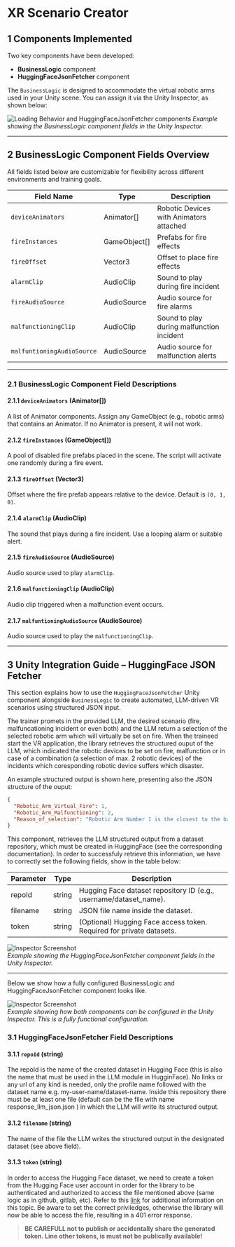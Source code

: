 # XR Scenario Creator

## 1 Components Implemented

Two key components have been developed:
- **BusinessLogic** component
- **HuggingFaceJsonFetcher** component

The `BusinessLogic` is designed to accommodate the virtual robotic arms used in your Unity scene. You can assign it via the Unity Inspector, as shown below:

![Loading Behavior and HuggingFaceJsonFetcher components](assets/images/empty-behaviour.png)
*Example showing the BusinessLogic component fields in the Unity Inspector.*

---

## 2 BusinessLogic Component Fields Overview

All fields listed below are customizable for flexibility across different environments and training goals.

| Field Name                   | Type         | Description                              |
|-----------------------------|--------------|------------------------------------------|
| `deviceAnimators`           | Animator[]   | Robotic Devices with Animators attached  |
| `fireInstances`             | GameObject[] | Prefabs for fire effects                 |
| `fireOffset`                | Vector3      | Offset to place fire effects             |
| `alarmClip`                 | AudioClip    | Sound to play during fire incident       |
| `fireAudioSource`           | AudioSource  | Audio source for fire alarms             |
| `malfunctioningClip`        | AudioClip    | Sound to play during malfunction incident|
| `malfuntioningAudioSource`  | AudioSource  | Audio source for malfunction alerts      |

---

### 2.1 BusinessLogic Component Field Descriptions

#### 2.1.1 `deviceAnimators` (Animator[])
A list of Animator components. Assign any GameObject (e.g., robotic arms) that contains an Animator. If no Animator is present, it will not work.

#### 2.1.2 `fireInstances` (GameObject[])
A pool of disabled fire prefabs placed in the scene. The script will activate one randomly during a fire event.

#### 2.1.3 `fireOffset` (Vector3)
Offset where the fire prefab appears relative to the device. Default is `(0, 1, 0)`.

#### 2.1.4 `alarmClip` (AudioClip)
The sound that plays during a fire incident. Use a looping alarm or suitable alert.

#### 2.1.5 `fireAudioSource` (AudioSource)
Audio source used to play `alarmClip`.

#### 2.1.6 `malfunctioningClip` (AudioClip)
Audio clip triggered when a malfunction event occurs.

#### 2.1.7 `malfuntioningAudioSource` (AudioSource)
Audio source used to play the `malfunctioningClip`.

---

## 3 Unity Integration Guide – HuggingFace JSON Fetcher

This section explains how to use the `HuggingFaceJsonFetcher` Unity component alongside `BusinessLogic` to create automated, LLM-driven VR scenarios using structured JSON input. 

The trainer promets in the provided LLM, the desired scenario (fire, malfuncationing incident or even both) and the LLM return a selection of the selected robotic arm which will virtually be set on fire. 
When the traineed start the VR application, the library retrieves the structured ouput of the LLM, which indicated the robotic devices to be set on fire, malfunction or in case of a combination (a selection of max. 2 robotic devices) of the incidents which coresponding robotic device suffers which disaster.

An example structured output is shown here, presenting also the JSON structure of the ouput:

```json
{
  "Robotic_Arm_Virtual_Fire": 1,
  "Robotic_Arm_Malfunctioning": 2,
  "Reason_of_selection": "Robotic Arm Number 1 is the closest to the base with a distance of 1.43, which aligns with the description of the virtual fire being 'close to the base.' Robotic Arm Number 2, at a distance of 7.79, is the farthest and matches the description of the arm 'moving erratically at a far distance,' indicating it is potentially malfunctioning."
}
```

This component, retrieves the LLM structured output from a dataset repository, which must be created in HuggingFace (see the corresponding documentation). In order to successfuly retrieve this information, we have to correctly set the following fields, show in the table below:

| Parameter | Type   | Description |
|----------|--------|-------------|
| repoId | string | Hugging Face dataset repository ID (e.g., username/dataset_name). |
| filename | string | JSON file name inside the dataset. |
| token | string | (Optional) Hugging Face access token. Required for private datasets. |

![Inspector Screenshot](assets/images/huggingface-parameters.png)  
*Example showing the HuggingFaceJsonFetcher component fields in the Unity Inspector.*

---

Below we show how a fully configured BusinessLogic and HuggingFaceJsonFetcher component looks like.

![Inspector Screenshot](assets/images/full-set-up.png)  
*Example showing how both components can be configured in the Unity Inspector. This is a fully functional configuration.*

### 3.1 HuggingFaceJsonFetcher Field Descriptions

#### 3.1.1 `repoId` (string)
The repoId is the name of the created dataset in Hugging Face (this is also the name that must be used in the LLM module in HugginFace). No links or any url of any kind is needed, only the profile name followed with the dataset name e.g. my-user-name/dataset-name. Inside this repository there must be at least one file (default can be the file with name response_llm_json.json
) in which the LLM will write its structured output.

#### 3.1.2 `filename` (string)
The name of the file the LLM writes the structured output in the designated dataset (see above field).

#### 3.1.3 `token` (string)
In order to access the Hugging Face dataset, we need to create a token from the Hugging Face user account in order for the library to be authenticated and authorized to access the file mentioned above (same logic as in github, gitlab, etc). Refer to this [link](https://huggingface.co/docs/hub/en/security-tokens) for additional information on this topic. Be aware to set the correct priviledges, otherwise the library will now be able to access the file, resulting in a 401 error response.

>**BE CAREFULL not to publish or accidentally share the generated token. Line other tokens, is must not be publically available!**